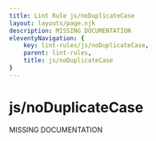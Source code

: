 ```yaml
---
title: Lint Rule js/noDuplicateCase
layout: layouts/page.njk
description: MISSING DOCUMENTATION
eleventyNavigation: {
	key: lint-rules/js/noDuplicateCase,
	parent: lint-rules,
	title: js/noDuplicateCase
}
---
```


# js/noDuplicateCase

MISSING DOCUMENTATION
